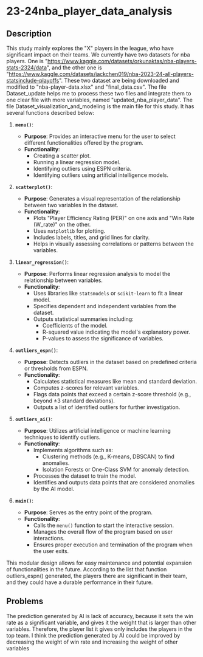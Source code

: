 # 23-24nba_player_data_analysis


## Description
This study mainly explores the "X" players in the league, who have significant impact on their teams. 
We currently have two datasets for nba players. One is "https://www.kaggle.com/datasets/orkunaktas/nba-players-stats-2324/data",
and the other one is "https://www.kaggle.com/datasets/jackchen019/nba-2023-24-all-players-statsinclude-playoffs".
These two dataset are being downloaded and modified to "nba-player-data.xlsx" and "final_data.csv".
The file Dataset_update helps me to process these two files and integrate them to one clear file with more variables, named "updated_nba_player_data".
The file Dataset_visualization_and_modeling is the main file for this study. It has several functions described below:
1. **`menu()`**:
   - **Purpose**: Provides an interactive menu for the user to select different functionalities offered by the program.
   - **Functionality**:
     - Creating a scatter plot.
     - Running a linear regression model.
     - Identifying outliers using ESPN criteria.
     - Identifying outliers using artificial intelligence models.

2. **`scatterplot()`**:
   - **Purpose**: Generates a visual representation of the relationship between two variables in the dataset.
   - **Functionality**:
     - Plots "Player Efficiency Rating (PER)" on one axis and "Win Rate (W_rate)" on the other.
     - Uses `matplotlib` for plotting.
     - Includes labels, titles, and grid lines for clarity.
     - Helps in visually assessing correlations or patterns between the variables.

3. **`linear_regression()`**:
   - **Purpose**: Performs linear regression analysis to model the relationship between variables.
   - **Functionality**:
     - Uses libraries like `statsmodels` or `scikit-learn` to fit a linear model.
     - Specifies dependent and independent variables from the dataset.
     - Outputs statistical summaries including:
       - Coefficients of the model.
       - R-squared value indicating the model's explanatory power.
       - P-values to assess the significance of variables.

4. **`outliers_espn()`**:
   - **Purpose**: Detects outliers in the dataset based on predefined criteria or thresholds from ESPN.
   - **Functionality**:
     - Calculates statistical measures like mean and standard deviation.
     - Computes z-scores for relevant variables.
     - Flags data points that exceed a certain z-score threshold (e.g., beyond ±3 standard deviations).
     - Outputs a list of identified outliers for further investigation.

5. **`outliers_ai()`**:
   - **Purpose**: Utilizes artificial intelligence or machine learning techniques to identify outliers.
   - **Functionality**:
     - Implements algorithms such as:
       - Clustering methods (e.g., K-means, DBSCAN) to find anomalies.
       - Isolation Forests or One-Class SVM for anomaly detection.
     - Processes the dataset to train the model.
     - Identifies and outputs data points that are considered anomalies by the AI model.

6. **`main()`**:
   - **Purpose**: Serves as the entry point of the program.
   - **Functionality**:
     - Calls the `menu()` function to start the interactive session.
     - Manages the overall flow of the program based on user interactions.
     - Ensures proper execution and termination of the program when the user exits.

This modular design allows for easy maintenance and potential expansion of functionalities in the future.
According to the list that function outliers_espn() generated, the players there are significant in their team, and they could have a durable performance in their future.

## Problems
The prediction generated by AI is lack of accuracy, because it sets the win rate as a significant variable, and gives it the weight that is larger than other variables.
Therefore, the player list it gives only includes the players in the top team. I think the prediction generated by AI could be improved by decreasing the weight of win rate and increasing the weight of other variables

